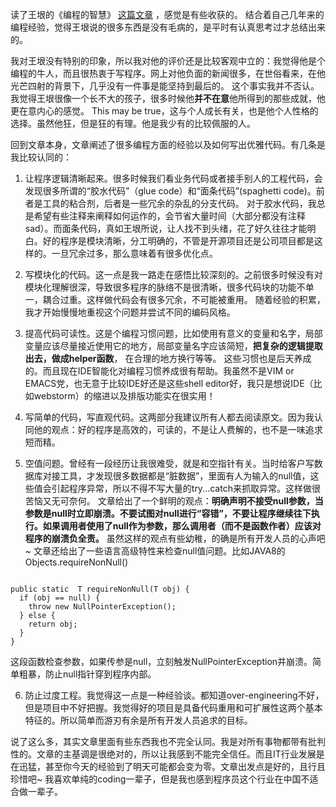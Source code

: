 读了王垠的《编程的智慧》 [这篇文章](http://www.yinwang.org/blog-cn/2015/11/21/programming-philosophy) ，感觉是有些收获的。
结合着自己几年来的编程经验，觉得王垠说的很多东西是没有毛病的，是平时有认真思考过才总结出来的。

我对王垠没有特别的印象，所以我对他的评价还是比较客观中立的：我觉得他是个编程的牛人，而且很热衷于写程序。网上对他负面的新闻很多，在世俗看来，在他光芒四射的背景下，几乎没有一件事是能坚持到最后的。
这个事实我并不否认。我觉得王垠很像一个长不大的孩子，很多时候他<strong>并不在意</strong>他所得到的那些成就，他更在意内心的感觉。
This may be true，这与个人成长有关，也是他个人性格的选择。虽然他狂，但是狂的有理。他是我少有的比较佩服的人。

回到文章本身，文章阐述了很多编程方面的经验以及如何写出优雅代码。有几条是我比较认同的：

1. 让程序逻辑清晰起来。很多时候我们看业务代码或者接手别人的工程代码，会发现很多所谓的“胶水代码”（glue code）和“面条代码”(spaghetti code)。前者是工具的粘合剂，后者是一些冗余的杂乱的分支代码。
对于胶水代码，我总是希望有些注释来阐释如何运作的，会节省大量时间（大部分都没有注释 sad）。而面条代码，真如王垠所说，让人找不到头绪，花了好久往往才能明白。好的程序是模块清晰，分工明确的，不管是开源项目还是公司项目都是这样的。一旦冗余过多，那么意味着有很多优化点。

2. 写模块化的代码。这一点是我一路走在感悟比较深刻的。之前很多时候没有对模块化理解很深，导致很多程序的脉络不是很清晰，很多代码块的功能不单一，耦合过重。这样做代码会有很多冗余，不可能被重用。
随着经验的积累，我才开始慢慢地重视这个问题并尝试不同的编码风格。

3. 提高代码可读性。这是个编程习惯问题，比如使用有意义的变量和名字，局部变量应该尽量接近使用它的地方，局部变量名字应该简短，<strong>把复杂的逻辑提取出去，做成helper函数</strong>， 在合理的地方换行等等。
这些习惯也是后天养成的。而且现在IDE智能化对编程习惯养成很有帮助。我虽然不是VIM or EMACS党，也无意于比较IDE好还是这些shell editor好，我只是想说IDE（比如webstorm）的缩进以及排版功能实在很实用！

4. 写简单的代码，写直观代码。这两部分我建议所有人都去阅读原文。因为我认同他的观点：好的程序是高效的，可读的，不是让人费解的，也不是一味追求短而精。

5. 空值问题。曾经有一段经历让我很难受，就是和空指针有关。当时给客户写数据库对接工具，才发现很多数据都是“脏数据”，里面有人为输入的null值，这些值会引起程序异常，所以不得不写大量的try...catch来抓取异常。这样做很苦恼又无可奈何。
文章给出了一个鲜明的观点：<strong>明确声明不接受null参数，当参数是null时立即崩溃。不要试图对null进行“容错”，不要让程序继续往下执行。如果调用者使用了null作为参数，那么调用者（而不是函数作者）应该对程序的崩溃负全责。</strong>
虽然这样的观点有些幼稚，的确是所有开发人员的心声吧~
文章还给出了一些语言高级特性来检查null值问题。比如JAVA8的Objects.requireNonNull()
<pre><code>
public static <T> T requireNonNull(T obj) {
  if (obj == null) {
    throw new NullPointerException();
  } else {
    return obj;
  }
}
</code></pre>
这段函数检查参数，如果传参是null，立刻触发NullPointerException并崩溃。简单粗暴，防止null指针穿到程序内部。

6. 防止过度工程。我觉得这一点是一种经验谈。都知道over-engineering不好，但是项目中不好把握。我觉得好的项目是具备代码重用和可扩展性这两个基本特征的。所以简单而游刃有余是所有开发人员追求的目标。

说了这么多，其实文章里面有些东西我也不完全认同。我是对所有事物都带有批判性的。文章的主基调是很绝对的，所以让我感到不能完全信任。而且IT行业发展是在迅猛，甚至你今天的经验到了明天可能都会变为零。文章出发点是好的，且行且珍惜吧~
我喜欢单纯的coding一辈子，但是我也感到程序员这个行业在中国不适合做一辈子。